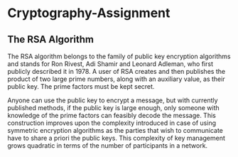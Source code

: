 # Cryptography-Assignment

## The RSA Algorithm

The RSA algorithm belongs to the family of public key encryption algorithms and stands for Ron
Rivest, Adi Shamir and Leonard Adleman, who first publicly described it in 1978. A user of RSA
creates and then publishes the product of two large prime numbers, along with an auxiliary
value, as their public key. The prime factors must be kept secret.

Anyone can use the public key to encrypt a message, but with currently published methods, if
the public key is large enough, only someone with knowledge of the prime factors can feasibly
decode the message. This construction improves upon the complexity introduced in case of
using symmetric encryption algorithms as the parties that wish to communicate have to share a
priori the public keys. This complexity of key management grows quadratic in terms of the
number of participants in a network.